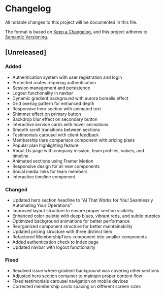 # Changelog

All notable changes to this project will be documented in this file.

The format is based on [Keep a Changelog](https://keepachangelog.com/en/1.0.0/),
and this project adheres to [Semantic Versioning](https://semver.org/spec/v2.0.0.html).

## [Unreleased]

### Added
- Authentication system with user registration and login
- Protected routes requiring authentication
- Session management and persistence
- Logout functionality in navbar
- Dynamic gradient background with aurora borealis effect
- Grid overlay pattern for enhanced depth
- Responsive hero section with animated text
- Shimmer effect on primary button
- Backdrop blur effect on secondary button
- Interactive service cards with hover animations
- Smooth scroll transitions between sections
- Testimonials carousel with client feedback
- Membership tiers comparison component with pricing plans
- Popular plan highlighting feature
- About Us page with company mission, team profiles, values, and timeline
- Animated sections using Framer Motion
- Responsive design for all new components
- Social media links for team members
- Interactive timeline component

### Changed
- Updated hero section headline to "AI That Works for You! Seamlessly Automating Your Operations"
- Improved layout structure to ensure proper section visibility
- Enhanced color palette with deep blues, vibrant reds, and subtle purples
- Optimized background animations for better performance
- Reorganized component structure for better maintainability
- Updated pricing structure with three distinct tiers
- Refactored MembershipTiers component into smaller components
- Added authentication check to Index page
- Updated navbar with logout functionality

### Fixed
- Resolved issue where gradient background was covering other sections
- Adjusted hero section container to maintain proper content flow
- Fixed testimonials carousel navigation on mobile devices
- Corrected membership cards spacing on different screen sizes